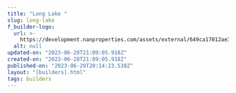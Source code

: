 ```yaml
---
title: "Long Lake "
slug: long-lake
f_builder-logo:
  url: >-
    https://development.nanproperties.com/assets/external/649ca17012ae3cd835fd9272_25th20anniversary-long20lake20logo.jpg
  alt: null
updated-on: "2023-06-28T21:09:05.918Z"
created-on: "2023-06-28T21:09:05.918Z"
published-on: "2023-06-29T20:14:23.538Z"
layout: "[builders].html"
tags: builders
---
```

